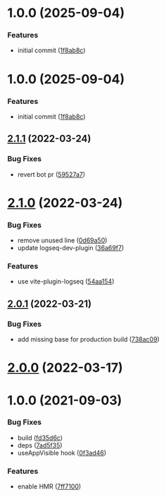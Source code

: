 # 1.0.0 (2025-09-04)


### Features

* initial commit ([1f8ab8c](https://github.com/briansunter/blogseq/commit/1f8ab8c8f31ef9ef6e558d89bba1e6a534b0ed9b))

# 1.0.0 (2025-09-04)


### Features

* initial commit ([1f8ab8c](https://github.com/briansunter/blogseq/commit/1f8ab8c8f31ef9ef6e558d89bba1e6a534b0ed9b))

## [2.1.1](https://github.com/pengx17/logseq-plugin-template-react/compare/v2.1.0...v2.1.1) (2022-03-24)


### Bug Fixes

* revert bot pr ([59527a7](https://github.com/pengx17/logseq-plugin-template-react/commit/59527a7044bec0ddd17a79de54844730e8a591a4))

# [2.1.0](https://github.com/pengx17/logseq-plugin-template-react/compare/v2.0.1...v2.1.0) (2022-03-24)


### Bug Fixes

* remove unused line ([0d69a50](https://github.com/pengx17/logseq-plugin-template-react/commit/0d69a504e4847b4859377ada65766b887920ae38))
* update logseq-dev-plugin ([36a69f7](https://github.com/pengx17/logseq-plugin-template-react/commit/36a69f7f13789cd86156273dbf8c01fad793b3e1))


### Features

* use vite-plugin-logseq ([54aa154](https://github.com/pengx17/logseq-plugin-template-react/commit/54aa154615eafa9af8727d0fc1f3031c5e610aa7))

## [2.0.1](https://github.com/pengx17/logseq-plugin-template-react/compare/v2.0.0...v2.0.1) (2022-03-21)


### Bug Fixes

* add missing base for production build ([738ac09](https://github.com/pengx17/logseq-plugin-template-react/commit/738ac09dab9785ccc3564117bc4026cfb4464e9a))

# [2.0.0](https://github.com/pengx17/logseq-plugin-template-react/compare/v1.0.0...v2.0.0) (2022-03-17)

# 1.0.0 (2021-09-03)


### Bug Fixes

* build ([fd35d6c](https://github.com/pengx17/logseq-plugin-template-react/commit/fd35d6c098e030920da26a65c734940a27b604df))
* deps ([7ad5f35](https://github.com/pengx17/logseq-plugin-template-react/commit/7ad5f351a645029823c3ab4cc04db2476948943a))
* useAppVisible hook ([0f3ad46](https://github.com/pengx17/logseq-plugin-template-react/commit/0f3ad46e2fe8f9326e796fb50f8f32d5c66d9bf8))


### Features

* enable HMR ([7ff7100](https://github.com/pengx17/logseq-plugin-template-react/commit/7ff7100552180c6d14f3df37a449b704da29270d))
